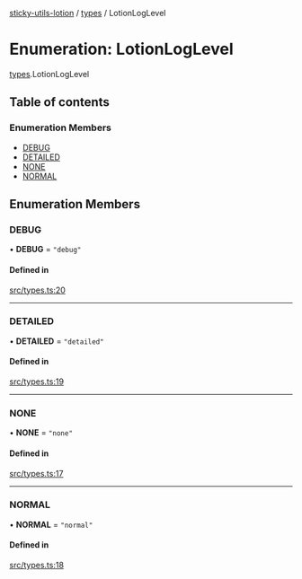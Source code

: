 [sticky-utils-lotion](../README.md) / [types](../modules/types.md) / LotionLogLevel

# Enumeration: LotionLogLevel

[types](../modules/types.md).LotionLogLevel

## Table of contents

### Enumeration Members

- [DEBUG](types.LotionLogLevel.md#debug)
- [DETAILED](types.LotionLogLevel.md#detailed)
- [NONE](types.LotionLogLevel.md#none)
- [NORMAL](types.LotionLogLevel.md#normal)

## Enumeration Members

### DEBUG

• **DEBUG** = ``"debug"``

#### Defined in

[src/types.ts:20](https://github.com/sticky/sticky-utils-lotion/blob/07af671/src/types.ts#L20)

___

### DETAILED

• **DETAILED** = ``"detailed"``

#### Defined in

[src/types.ts:19](https://github.com/sticky/sticky-utils-lotion/blob/07af671/src/types.ts#L19)

___

### NONE

• **NONE** = ``"none"``

#### Defined in

[src/types.ts:17](https://github.com/sticky/sticky-utils-lotion/blob/07af671/src/types.ts#L17)

___

### NORMAL

• **NORMAL** = ``"normal"``

#### Defined in

[src/types.ts:18](https://github.com/sticky/sticky-utils-lotion/blob/07af671/src/types.ts#L18)
